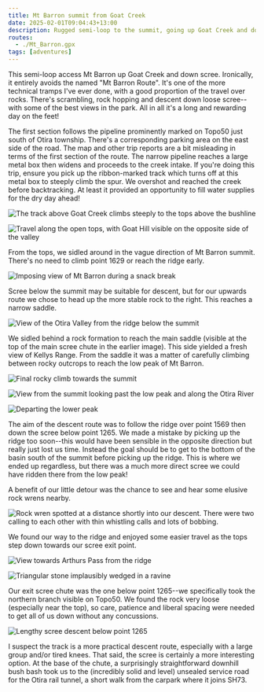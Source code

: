 ```yaml
---
title: Mt Barron summit from Goat Creek
date: 2025-02-01T09:04:43+13:00
description: Rugged semi-loop to the summit, going up Goat Creek and down scree
routes:
  - ./Mt_Barron.gpx
tags: [adventures]
---
```


This semi-loop access Mt Barron up Goat Creek and down scree. Ironically, it entirely avoids the named "Mt Barron Route". It's one of the more technical tramps I've ever done, with a good proportion of the travel over rocks. There's scrambling, rock hopping and descent down loose scree--with some of the best views in the park. All in all it's a long and rewarding day on the feet!

The first section follows the pipeline prominently marked on Topo50 just south of Otira township. There's a corresponding parking area on the east side of the road. The map and other trip reports are a bit misleading in terms of the first section of the route. The narrow pipeline reaches a large metal box then widens and proceeds to the creek intake. If you're doing this trip, ensure you pick up the ribbon-marked track which turns off at this metal box to steeply climb the spur. We overshot and reached the creek before backtracking. At least it provided an opportunity to fill water supplies for the dry day ahead!

![The track above Goat Creek climbs steeply to the tops above the bushline](https://photos.albert.nz/api/assets/a4feb953-3b87-4aff-b187-c66580410b87/original)

![Travel along the open tops, with Goat Hill visible on the opposite side of the valley](https://photos.albert.nz/api/assets/3906b39c-ffb5-4c14-8a86-9b6a88ec3525/original)

From the tops, we sidled around in the vague direction of Mt Barron summit. There's no need to climb point 1629 or reach the ridge early.

![Imposing view of Mt Barron during a snack break](https://photos.albert.nz/api/assets/544d9132-40ce-4d37-9c81-3a90598635a0/original)

Scree below the summit may be suitable for descent, but for our upwards route we chose to head up the more stable rock to the right. This reaches a narrow saddle.

<img src="https://photos.albert.nz/api/assets/a9acec64-52a8-48a0-97d4-a5bd9aaa0af6/original" class="prose-custom-w-full" alt="View of the Otira Valley from the ridge below the summit"/>

We sidled behind a rock formation to reach the main saddle (visible at the top of the main scree chute in the earlier image). This side yielded a fresh view of Kellys Range. From the saddle it was a matter of carefully climbing between rocky outcrops to reach the low peak of Mt Barron.

![Final rocky climb towards the summit](https://photos.albert.nz/api/assets/d4cad4dd-1389-4304-a9d2-be88877466f6/original)

![View from the summit looking past the low peak and along the Otira River](https://photos.albert.nz/api/assets/c424a83a-b255-45a8-aec7-1ca50b92b4ad/original)

![Departing the lower peak](https://photos.albert.nz/api/assets/dcd9f928-ff93-44df-985b-b6217c9f188b/original)

The aim of the descent route was to follow the ridge over point 1569 then down the scree below point 1265. We made a mistake by picking up the ridge too soon--this would have been sensible in the opposite direction but really just lost us time. Instead the goal should be to get to the bottom of the basin south of the summit before picking up the ridge. This is where we ended up regardless, but there was a much more direct scree we could have ridden there from the low peak!

A benefit of our little detour was the chance to see and hear some elusive rock wrens nearby.

![Rock wren spotted at a distance shortly into our descent. There were two calling to each other with thin whistling calls and lots of bobbing.](https://photos.albert.nz/api/assets/4fabe5dd-e5b1-4924-8567-169791696bcd/original)

We found our way to the ridge and enjoyed some easier travel as the tops step down towards our scree exit point.

<img src="https://photos.albert.nz/api/assets/e00795d6-57af-4ee0-88d6-1ffe2115dfea/original" class="prose-custom-w-full" alt="View towards Arthurs Pass from the ridge"/>

![Triangular stone implausibly wedged in a ravine](https://photos.albert.nz/api/assets/679712a0-d24e-4213-ab94-a58b0072c6f1/original)

Our exit scree chute was the one below point 1265--we specifically took the northern branch visible on Topo50. We found the rock very loose (especially near the top), so care, patience and liberal spacing were needed to get all of us down without any concussions.

![Lengthy scree descent below point 1265](https://photos.albert.nz/api/assets/312aa529-7262-45ba-a363-fea9e06e3d99/original)

I suspect the track is a more practical descent route, especially with a large group and/or tired knees. That said, the scree is certainly a more interesting option. At the base of the chute, a surprisingly straightforward downhill bush bash took us to the (incredibly solid and level) unsealed service road for the Otira rail tunnel, a short walk from the carpark where it joins SH73.
